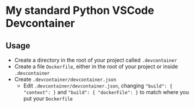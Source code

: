 # My standard Python VSCode Devcontainer

## Usage

- Create a directory in the root of your project called `.devcontainer`
- Create a file `Dockerfile`, either in the root of your project or inside `.devcontainer`
- Create `.devcontainer/devcontainer.json`
  - Edit `.devcontainer/devcontainer.json`, changing `"build": { "context": }` and `"build": { "dockerFile": }` to match where you put your `Dockerfile`

